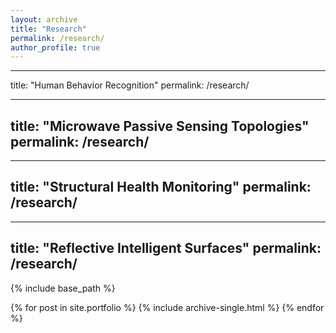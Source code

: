 ```yaml
---
layout: archive
title: "Research"
permalink: /research/
author_profile: true
---
```


---
title: "Human Behavior Recognition"
permalink: /research/

---
title: "Microwave Passive Sensing Topologies"
permalink: /research/
---

---
title: "Structural Health Monitoring"
permalink: /research/
---

---
title: "Reflective Intelligent Surfaces"
permalink: /research/
---

{% include base_path %}


{% for post in site.portfolio %}
  {% include archive-single.html %}
{% endfor %}

